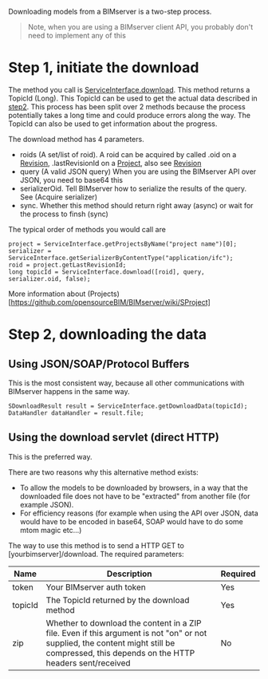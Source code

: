 Downloading models from a BIMserver is a two-step process.

> Note, when you are using a BIMserver client API, you probably don't need to implement any of this

# Step 1, initiate the download

The method you call is [ServiceInterface.download](https://thisisanexperimentalserver.com/apps/console/?interface=ServiceInterface&method=download). This method returns a TopicId (Long). This TopicId can be used to get the actual data described in [step2](#step-2-downloading-the-data). This process has been split over 2 methods because the process potentially takes a long time and could produce errors along the way. The TopicId can also be used to get information about the progress.

The download method has 4 parameters.
- roids (A set/list of roid). A roid can be acquired by called .oid on a [Revision](https://github.com/opensourceBIM/BIMserver/wiki/SRevision), .lastRevisionId on a [Project]([https://github.com/opensourceBIM/BIMserver/wiki/SProject]), also see [Revision](https://github.com/opensourceBIM/BIMserver/wiki/SRevision)
- query (A valid JSON query) When you are using the BIMserver API over JSON, you need to base64 this
- serializerOid. Tell BIMserver how to serialize the results of the query. See (Acquire serializer)
- sync. Whether this method should return right away (async) or wait for the process to finsh (sync)

The typical order of methods you would call are
```
project = ServiceInterface.getProjectsByName("project name")[0];
serializer = ServiceInterface.getSerializerByContentType("application/ifc");
roid = project.getLastRevisionId;
long topicId = ServiceInterface.download([roid], query, serializer.oid, false);
```

More information about (Projects)[https://github.com/opensourceBIM/BIMserver/wiki/SProject]

# Step 2, downloading the data

## Using JSON/SOAP/Protocol Buffers

This is the most consistent way, because all other communications with BIMserver happens in the same way.

```
SDownloadResult result = ServiceInterface.getDownloadData(topicId);
DataHandler dataHandler = result.file;
```

## Using the download servlet (direct HTTP)

This is the preferred way.

There are two reasons why this alternative method exists:
- To allow the models to be downloaded by browsers, in a way that the downloaded file does not have to be "extracted" from another file (for example JSON).
- For efficiency reasons (for example when using the API over JSON, data would have to be encoded in base64, SOAP would have to do some mtom magic etc...)

The way to use this method is to send a HTTP GET to [yourbimserver]/download. The required parameters:

| Name | Description | Required |
|---|---|---|
| token | Your BIMserver auth token | Yes |
| topicId | The TopicId returned by the download method | Yes |
| zip | Whether to download the content in a ZIP file. Even if this argument is not "on" or not supplied, the content might still be compressed, this depends on the HTTP headers sent/received | No |
